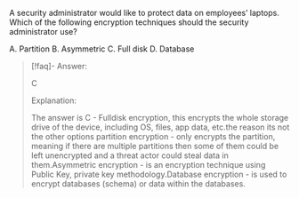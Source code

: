 
A security administrator would like to protect data on employees’ laptops. Which of the following encryption techniques should the security administrator use? 

A. Partition
B. Asymmetric
C. Full disk 
D. Database

> [!faq]- Answer: 
> 
> C
> 
> Explanation:
> 
> The answer is C - Fulldisk encryption, this encrypts the whole storage drive of the device, including OS, files, app data, etc.the reason its not the other options partition encryption - only encrypts the partition, meaning if there are multiple partitions then some of them could be left unencrypted and a threat actor could steal data in them.Asymmetric encryption - is an encryption technique using Public Key, private key methodology.Database encryption - is used to encrypt databases (schema) or data within the databases.

